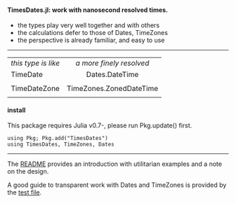 #### TimesDates.jl: work with nanosecond resolved times.

- the types play very well together and with others
- the calculations defer to those of Dates, TimeZones
- the perspective is already familiar, and easy to use

----

|                     |                           |
|:--------------------|:-------------------------:|
| _this type is like_ |  _a more finely resolved_ |
| TimeDate            | Dates.DateTime            |
|                     |                           |
| TimeDateZone        | TimeZones.ZonedDateTime   |
|                     |                           |


#### install

This package requires Julia v0.7-, please run Pkg.update() first.
```
using Pkg; Pkg.add("TimesDates")
using TimesDates, TimeZones, Dates
````

----

The [README](https://github.com/JeffreySarnoff/TimesDates.jl/blob/master/README.md) provides an introduction with utilitarian examples and a note on the design.

A good guide to transparent work with Dates and TimeZones is provided by the [test file](https://github.com/JeffreySarnoff/TimesDates.jl/blob/master/test/runtests.jl).
